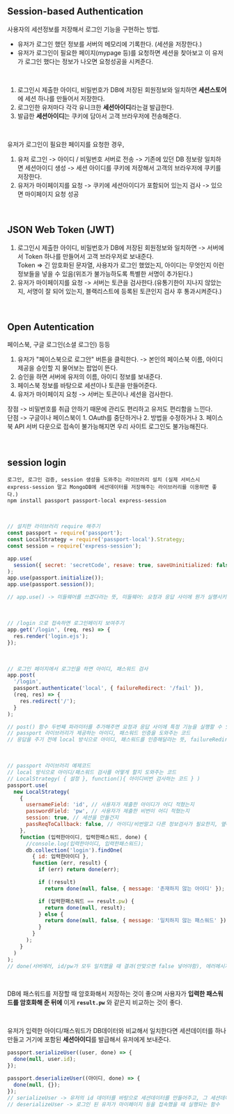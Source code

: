 ## Session-based Authentication

사용자의 세션정보를 저장해서 로그인 기능을 구현하는 방법.

- 유저가 로그인 했던 정보를 서버의 메모리에 기록한다. (세션을 저장한다.)
- 유저가 로그인이 필요한 페이지(mypage 등)를 요청하면 세션을 찾아보고 이 유저가 로그인 했다는 정보가 나오면 요청성공을 시켜준다.

<br>

1. 로그인시 제출한 아이디, 비밀번호가 DB에 저장된 회원정보와 일치하면 **세션스토어**에 세션 하나를 만들어서 저장한다.
2. 로그인한 유저마다 각각 유니크한 **세션아이디**라는걸 발급한다.
3. 발급한 **세션아이디**는 쿠키에 담아서 고객 브라우저에 전송해준다.

<br>

유저가 로그인이 필요한 페이지를 요청한 경우,

1. 유저 로그인 -> 아이디 / 비밀번호 서버로 전송 -> 기존에 있던 DB 정보랑 일치하면 세션아이디 생성 -> 세션 아이디를 쿠키에 저장해서 고객의 브라우저에 쿠키를 저장한다.
2. 유저가 마이페이지를 요청 -> 쿠키에 세션아이디가 포함되어 있는지 검사 -> 있으면 마이페이지 요청 성공

<br>

## JSON Web Token (JWT)

1. 로그인시 제출한 아이디, 비밀번호가 DB에 저장된 회원정보와 일치하면 -> 서버에서 Token 하나를 만들어서 고객 브라우저로 보내준다. <br>
   Token => 긴 암호화된 문자열, 사용자가 로그인 했었는지, 아이디는 무엇인지 이런 정보들을 넣을 수 있음(위조가 불가능하도록 특별한 서명이 추가된다.)
2. 유저가 마이페이지를 요청 -> 서버는 토큰을 검사한다.(유통기한이 지나지 않았는지, 서명이 잘 되어 있는지, 블랙리스트에 등록된 토큰인지 검사 후 통과시켜준다.)

<br>

## Open Autentication

페이스북, 구글 로그인(소셜 로그인) 등등

1. 유저가 "페이스북으로 로그안" 버튼을 클릭한다. -> 본인의 페이스북 이름, 아이디 제공을 승인할 지 물어보는 팝업이 뜬다.
2. 승인을 하면 서버에 유저의 이름, 아이디 정보를 보내준다.
3. 페이스북 정보를 바탕으로 세션이나 토큰을 만들어준다.
4. 유저가 마이페이지 요청 -> 서버는 토큰이나 세션을 검사한다.

장점 -> 비밀번호를 취급 안하기 때문에 관리도 편리하고 유저도 편리함을 느낀다. <br>
단점 -> 구글이나 페이스북이 1. OAuth를 중단하거나 2. 방법을 수정하거나 3. 페이스북 API 서버 다운으로 접속이 불가능해지면 우리 사이트 로그인도 불가능해진다. <br>

<br>

## session login

```
로그인, 로그인 검증, session 생성을 도와주는 라이브러리 설치 (실제 서비스시 express-session 말고 MongoDB에 세션데이터를 저장해주는 라이브러리를 이용하면 좋다.)
npm install passport passport-local express-session
```

<br>

```js
// 설치한 라이브러리 require 해주기
const passport = require('passport');
const LocalStrategy = require('passport-local').Strategy;
const session = require('express-session');

app.use(
  session({ secret: 'secretCode', resave: true, saveUninitialized: false })
);
app.use(passport.initialize());
app.use(passport.session());

// app.use() -> 미들웨어를 쓰겠다라는 뜻, 미들웨어: 요청과 응답 사이에 뭔가 실행시키는 코드
```

<br>

```js
// /login 으로 접속하면 로그인페이지 보여주기
app.get('/login', (req, res) => {
  res.render('login.ejs');
});
```

<br>

```js
// 로그인 페이지에서 로그인을 하면 아이디, 패스워드 검사
app.post(
  '/login',
  passport.authenticate('local', { failureRedirect: '/fail' }),
  (req, res) => {
    res.redirect('/');
  }
);

// post() 함수 두번째 파라미터를 추가해주면 요청과 응답 사이에 특정 기능을 실행할 수 있다.
// passport 라이브러리가 제공하는 아이디, 패스워드 인증을 도와주는 코드
// 응답을 주기 전에 local 방식으로 아이디, 패스워드를 인증해달라는 뜻, failureRedirect: 로그인 인증 실패시 이동시켜줄 경로(로그인 실패시 '/fail' 경로로 이동시켜준다.)
```

<br>

```js
// passport 라이브러리 예제코드
// local 방식으로 아이디/패스워드 검사를 어떻게 할지 도와주는 코드
// LocalStrategy( { 설정 }, function(){ 아이디비번 검사하는 코드 } )
passport.use(
  new LocalStrategy(
    {
      usernameField: 'id', // 사용자가 제출한 아이디가 어디 적혔는지
      passwordField: 'pw', // 사용자가 제출한 비번이 어디 적혔는지
      session: true, // 세션을 만들건지
      passReqToCallback: false, // 아이디/비번말고 다른 정보검사가 필요한지, 옆에 있는 콜백함수의 첫번째 파라미터로 기타 정보들이 들어가는데 파라미터.body 이런 식으로 출력해볼 수 있다.
    },
    function (입력한아이디, 입력한패스워드, done) {
      //console.log(입력한아이디, 입력한패스워드);
      db.collection('login').findOne(
        { id: 입력한아이디 },
        function (err, result) {
          if (err) return done(err);

          if (!result)
            return done(null, false, { message: '존재하지 않는 아이디' });

          if (입력한패스워드 == result.pw) {
            return done(null, result);
          } else {
            return done(null, false, { message: '일치하지 않는 패스워드' });
          }
        }
      );
    }
  )
);
// done(서버에러, id/pw가 모두 일치했을 때 결과(안맞으면 false 넣어야함), 에러메시지)
```

<br>

DB에 패스워드를 저장할 때 암호화해서 저장하는 것이 좋으며 사용자가 **입력한 패스워드를 암호화해 준 뒤에** 이게 **`result.pw`** 와 같은지 비교하는 것이 좋다.

<br>

유저가 입력한 아이디/패스워드가 DB데이터와 비교해서 일치한다면 세션데이터를 하나 만들고 거기에 포함된 **세션아이디**를 발급해서 유저에게 보내준다. <br>

```js
passport.serializeUser((user, done) => {
  done(null, user.id);
});

passport.deserializeUser((아이디, done) => {
  done(null, {});
});
// serializeUser -> 유저의 id 데이터를 바탕으로 세션데이터를 만들어주고, 그 세션데이터의 아이디를 쿠키로 만들어서 사용자의 브라우저로 보내준다.
// deserializeUser -> 로그인 된 유저가 마이페이지 등을 접속했을 때 실행되는 함수
```

